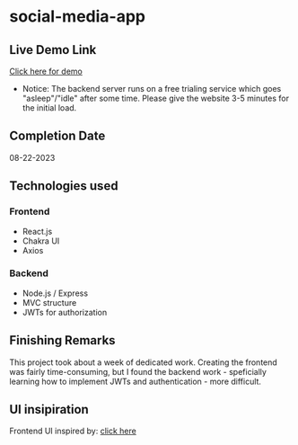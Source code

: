# social-media-app

## Live Demo Link

[Click here for demo](https://social-media-app-3k8.pages.dev/sign-up)

* Notice: The backend server runs on a free trialing service which goes "asleep"/"idle" after some time. Please give the website 3-5 minutes for the initial load.

## Completion Date
08-22-2023

## Technologies used

### Frontend 
* React.js
* Chakra UI
* Axios
### Backend
* Node.js / Express
* MVC structure
* JWTs for authorization 

## Finishing Remarks
This project took about a week of dedicated work. Creating the frontend was fairly time-consuming, but I found the backend work - speficially learning how to implement JWTs and authentication - more difficult. 

## UI insipiration
Frontend UI inspired by: [click here](https://www.behance.net/gallery/93950533/Facebook-Redesign?tracking_source=search_projects|Facebook+Redesign)